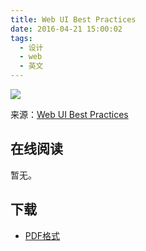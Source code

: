 ```yaml
---
title: Web UI Best Practices
date: 2016-04-21 15:00:02
tags:
  - 设计
  - web
  - 英文
---
```


![](https://speckyboy.com/wp-content/uploads/2014/10/uxpinbook.png)

来源：[Web UI Best Practices](https://speckyboy.com/2014/11/11/free-e-book-web-ui-best-practices/)

<!--more-->

## 在线阅读 ##

暂无。

## 下载 ##

+ [PDF格式](https://studio.uxpin.com/ebooks/web-ui-design-best-practices/)
